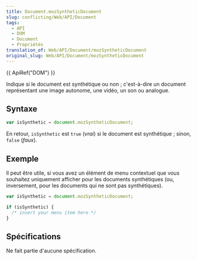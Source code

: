 ```yaml
---
title: Document.mozSyntheticDocument
slug: conflicting/Web/API/Document
tags:
  - API
  - DOM
  - Document
  - Propriétés
translation_of: Web/API/Document/mozSyntheticDocument
original_slug: Web/API/Document/mozSyntheticDocument
---
```


{{ ApiRef("DOM") }}

Indique si le document est synthétique ou non ; c'est-à-dire un document représentant une image autonome, une vidéo, un son ou analogue.

## Syntaxe

```js
var isSynthetic = document.mozSyntheticDocument;
```

En retour, `isSynthetic` est `true` (_vrai_) si le document est synthétique ; sinon, `false` (_faux_).

## Exemple

Il peut être utile, si vous avez un élément de menu contextuel que vous souhaitez uniquement afficher pour les documents synthétiques (ou, inversement, pour les documents qui ne sont pas synthétiques).

```js
var isSynthetic = document.mozSyntheticDocument;

if (isSynthetic) {
  /* insert your menu item here */
}
```

## Spécifications

Ne fait partie d'aucune spécification.

